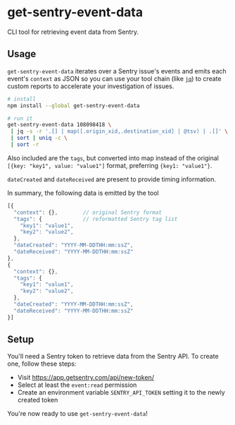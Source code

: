 # get-sentry-event-data
CLI tool for retrieving event data from Sentry.

## Usage
`get-sentry-event-data` iterates over a Sentry issue's events and emits each event's `context` as JSON
so you can use your tool chain (like [`jq`](https://stedolan.github.io/jq/)) to create custom reports to accelerate your investigation
of issues.

```sh
# install
npm install --global get-sentry-event-data

# run it
get-sentry-event-data 108098418 \
 | jq -s -r '.[] | map([.origin_xid,.destination_xid] | @tsv) | .[]' \
 | sort | uniq -c \
 | sort -r
```

Also included are the `tags`, but converted into map instead of the original 
`[{key: "key1", value: "value1"]` format, preferring `{key1: "value1"}`.

`dateCreated` and `dateReceived` are present to provide timing information.

In summary, the following data is emitted by the tool

```js
[{
  "context": {},        // original Sentry format
  "tags": {             // reformatted Sentry tag list
    "key1": "value1",
    "key2": "value2",
  },
  "dateCreated": "YYYY-MM-DDTHH:mm:ssZ",
  "dateReceived": "YYYY-MM-DDTHH:mm:ssZ"
},
{
  "context": {},
  "tags": {
    "key1": "value1",
    "key2": "value2",
  },
  "dateCreated": "YYYY-MM-DDTHH:mm:ssZ",
  "dateReceived": "YYYY-MM-DDTHH:mm:ssZ"
}]
```

## Setup
You'll need a Sentry token to retrieve data from the Sentry API. To create one, follow these steps:

- Visit https://app.getsentry.com/api/new-token/
- Select at least the `event:read` permission
- Create an environment variable `SENTRY_API_TOKEN` setting it to the newly created token

You're now ready to use `get-sentry-event-data`!
